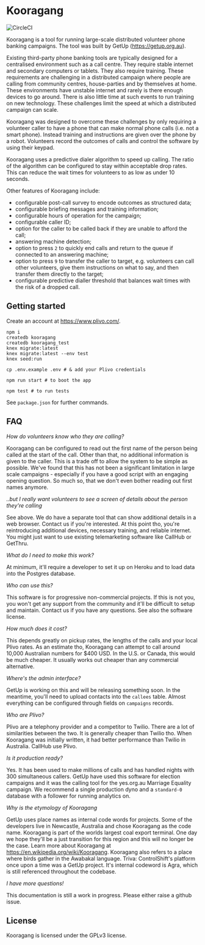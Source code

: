 # Kooragang

![CircleCI](https://circleci.com/gh/GetUp/Kooragang.svg?style=svg&circle-token=977f814119e1508e26039439cf539a5d39355532)

Kooragang is a tool for running large-scale distributed volunteer phone banking campaigns. The tool was built by GetUp (https://getup.org.au).

Existing third-party phone banking tools are typically designed for a centralised environment such as a call centre. They require stable internet and secondary computers or tablets. They also require training. These requirements are challenging in a distributed campaign where people are calling from community centres, house-parties and by themselves at home. These environments have unstable internet and rarely is there enough devices to go around. There is also little time at such events to run training on new technology. These challenges limit the speed at which a distributed campaign can scale.

Kooragang was designed to overcome these challenges by only requiring a volunteer caller to have a phone that can make normal phone calls (i.e. not a smart phone). Instead training and instructions are given over the phone by a robot. Volunteers record the outcomes of calls and control the software by using their keypad.

Kooragang uses a predictive dialer algorithm to speed up calling. The ratio of the algorithm can be configured to stay within acceptable drop rates. This can reduce the wait times for volunteers to as low as under 10 seconds.

Other features of Kooragang include:
* configurable post-call survey to encode outcomes as structured data;
* configurable briefing messages and training information;
* configurable hours of operation for the campaign;
* configurable caller ID;
* option for the caller to be called back if they are unable to afford the call;
* answering machine detection;
* option to press `2` to quickly end calls and return to the queue if connected to an answering machine;
* option to press `9` to transfer the caller to target, e.g. volunteers can call other volunteers, give them instructions on what to say, and then transfer them directly to the target;
* configurable predictive dialler threshold that balances wait times with the risk of a dropped call.


## Getting started

Create an account at https://www.plivo.com/.

```
npm i
createdb kooragang
createdb kooragang_test
knex migrate:latest
knex migrate:latest --env test
knex seed:run

cp .env.example .env # & add your Plivo credentials

npm run start # to boot the app

npm test # to run tests
```

See `package.json` for further commands.

## FAQ

*How do volunteers know who they are calling?*

Kooragang can be configured to read out the first name of the person being called at the start of the call. Other than that, no additional information is given to the caller. This is a trade off to allow the system to be simple as possible. We've found that this has not been a significant limitation in large scale campaigns - especially if you have a good script with an engaging opening question. So much so, that we don't even bother reading out first names anymore.

*..but I really want volunteers to see a screen of details about the person they're calling*

See above. We do have a separate tool that can show additional details in a web browser. Contact us if you're interested. At this point tho, you're reintroducing additional devices, necessary training, and reliable internet. You might just want to use existing telemarketing software like CallHub or GetThru.

*What do I need to make this work?*

At minimum, it'll require a developer to set it up on Heroku and to load data into the Postgres database.

*Who can use this?*

This software is for progressive non-commercial projects. If this is not you, you won't get any support from the community and it'll be difficult to setup and maintain. Contact us if you have any questions. See also the software license.


*How much does it cost?*

This depends greatly on pickup rates, the lengths of the calls and your local Plivo rates. As an estimate tho, Kooragang can attempt to call around 10,000 Australian numbers for $400 USD. In the U.S. or Canada, this would be much cheaper. It usually works out cheaper than any commercial alternative.

*Where's the admin interface?*

GetUp is working on this and will be releasing something soon. In the meantime, you'll need to upload contacts into the `callees` table. Almost everything can be configured through fields on `campaigns` records.

*Who are Plivo?*

Plivo are a telephony provider and a competitor to Twilio. There are a lot of similarities between the two. It is generally cheaper than Twilio tho. When Kooragang was initially written, it had better performance than Twilio in Australia. CallHub use Plivo.

*Is it production ready?*

Yes. It has been used to make millions of calls and has handled nights with 300 simultaneous callers. GetUp have used this software for election campaigns and it was the calling tool for the yes.org.au Marriage Equality campaign. We recommend a single production dyno and a `standard-0` database with a follower for running analytics on.

*Why is the etymology of Kooragang*

GetUp uses place names as internal code words for projects. Some of the developers live in Newcastle, Australia and chose Kooragang as the code name. Kooragang is part of the worlds largest coal export terminal. One day we hope they'll be a just transition for this region and this will no longer be the case. Learn more about Kooragang at https://en.wikipedia.org/wiki/Kooragang. Kooragang also refers to a place where birds gather in the Awabakal language. Triva: ControlShift's platform once upon a time was a GetUp project. It's internal codeword is Agra, which is still referenced throughout the codebase.

*I have more questions!*

This documentation is still a work in progress. Please either raise a github issue.

## License
Kooragang is licensed under the GPLv3 license.
